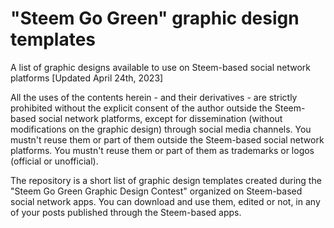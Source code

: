 # "Steem Go Green" graphic design templates

A list of graphic designs available to use on Steem-based social network platforms [Updated April 24th, 2023]

All the uses of the contents herein - and their derivatives - are strictly prohibited without the explicit consent of the author outside the Steem-based social network platforms, except for dissemination (without modifications on the graphic design) through social media channels. You mustn't reuse them or part of them outside the Steem-based social network platforms. You mustn't reuse them or part of them as trademarks or logos (official or unofficial).

The repository is a short list of graphic design templates created during the "Steem Go Green Graphic Design Contest" organized on Steem-based social network apps. You can download and use them, edited or not, in any of your posts published through the Steem-based apps.
